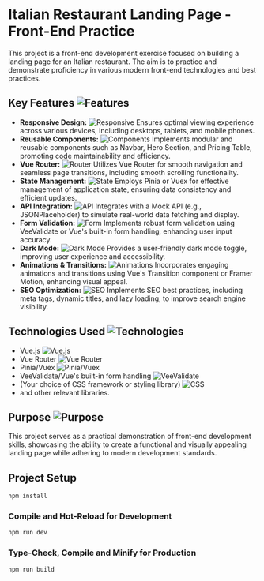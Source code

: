 # Italian Restaurant Landing Page - Front-End Practice

This project is a front-end development exercise focused on building a landing page for an Italian restaurant. The aim is to practice and demonstrate proficiency in various modern front-end technologies and best practices.

## Key Features <img src="https://img.icons8.com/color/24/000000/star.png" alt="Features">

* **Responsive Design:** <img src="https://img.icons8.com/color/24/000000/responsive-design.png" alt="Responsive"> Ensures optimal viewing experience across various devices, including desktops, tablets, and mobile phones.
* **Reusable Components:** <img src="https://img.icons8.com/color/24/000000/puzzle.png" alt="Components"> Implements modular and reusable components such as Navbar, Hero Section, and Pricing Table, promoting code maintainability and efficiency.
* **Vue Router:** <img src="https://img.icons8.com/color/24/000000/route.png" alt="Router"> Utilizes Vue Router for smooth navigation and seamless page transitions, including smooth scrolling functionality.
* **State Management:** <img src="https://img.icons8.com/color/24/000000/data-configuration.png" alt="State"> Employs Pinia or Vuex for effective management of application state, ensuring data consistency and efficient updates.
* **API Integration:** <img src="https://img.icons8.com/color/24/000000/api.png" alt="API"> Integrates with a Mock API (e.g., JSONPlaceholder) to simulate real-world data fetching and display.
* **Form Validation:** <img src="https://img.icons8.com/color/24/000000/form.png" alt="Form"> Implements robust form validation using VeeValidate or Vue's built-in form handling, enhancing user input accuracy.
* **Dark Mode:** <img src="https://img.icons8.com/?size=100&id=KZYG1WsBlEUS&format=png&color=000000" alt="Dark Mode"> Provides a user-friendly dark mode toggle, improving user experience and accessibility.
* **Animations & Transitions:** <img src="https://img.icons8.com/color/24/000000/animation.png" alt="Animations"> Incorporates engaging animations and transitions using Vue's Transition component or Framer Motion, enhancing visual appeal.
* **SEO Optimization:** <img src="https://img.icons8.com/color/24/000000/seo.png" alt="SEO"> Implements SEO best practices, including meta tags, dynamic titles, and lazy loading, to improve search engine visibility.

## Technologies Used <img src="https://img.icons8.com/color/24/000000/settings--v1.png" alt="Technologies">

* Vue.js <img src="[https://img.icons8.com/color/24/000000/vuejs.png](https://img.icons8.com/?size=100&id=6WRLrWVAXidL&format=png&color=000000)" alt="Vue.js">
* Vue Router <img src="https://img.icons8.com/color/24/000000/route.png" alt="Vue Router">
* Pinia/Vuex <img src="https://img.icons8.com/color/24/000000/data-configuration.png" alt="Pinia/Vuex">
* VeeValidate/Vue's built-in form handling <img src="https://img.icons8.com/color/24/000000/form.png" alt="VeeValidate">
* (Your choice of CSS framework or styling library) <img src="https://img.icons8.com/color/24/000000/css3.png" alt="CSS">
* and other relevant libraries.

## Purpose <img src="https://img.icons8.com/color/24/000000/light-on.png" alt="Purpose">

This project serves as a practical demonstration of front-end development skills, showcasing the ability to create a functional and visually appealing landing page while adhering to modern development standards.

## Project Setup

```sh
npm install
```

### Compile and Hot-Reload for Development

```sh
npm run dev
```

### Type-Check, Compile and Minify for Production

```sh
npm run build
```
